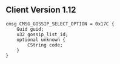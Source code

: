 ## Client Version 1.12

```rust,ignore
cmsg CMSG_GOSSIP_SELECT_OPTION = 0x17C {
    Guid guid;    
    u32 gossip_list_id;    
    optional unknown {    
        CString code;        
    }    
}

```
